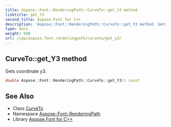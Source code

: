 ```yaml
---
title: Aspose::Font::RenderingPath::CurveTo::get_Y3 method
linktitle: get_Y3
second_title: Aspose.Font for C++
description: 'Aspose::Font::RenderingPath::CurveTo::get_Y3 method. Gets coordinate y3 in C++.'
type: docs
weight: 600
url: /cpp/aspose.font.renderingpath/curveto/get_y3/
---
```

## CurveTo::get_Y3 method


Gets coordinate y3.

```cpp
double Aspose::Font::RenderingPath::CurveTo::get_Y3() const
```

## See Also

* Class [CurveTo](../)
* Namespace [Aspose::Font::RenderingPath](../../)
* Library [Aspose.Font for C++](../../../)
